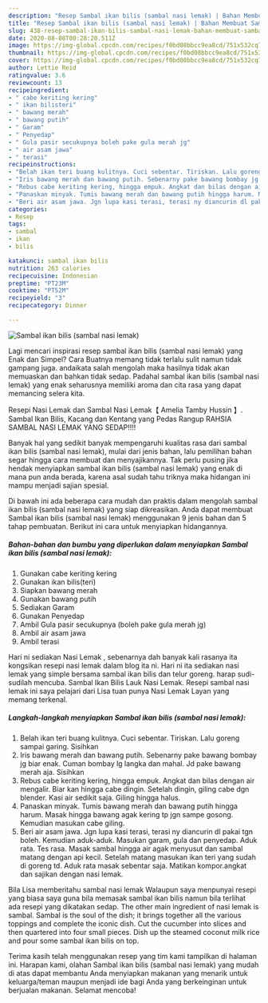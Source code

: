```yaml
---
description: "Resep Sambal ikan bilis (sambal nasi lemak) | Bahan Membuat Sambal ikan bilis (sambal nasi lemak) Yang Paling Enak"
title: "Resep Sambal ikan bilis (sambal nasi lemak) | Bahan Membuat Sambal ikan bilis (sambal nasi lemak) Yang Paling Enak"
slug: 438-resep-sambal-ikan-bilis-sambal-nasi-lemak-bahan-membuat-sambal-ikan-bilis-sambal-nasi-lemak-yang-paling-enak
date: 2020-08-08T00:28:20.511Z
image: https://img-global.cpcdn.com/recipes/f0bd08bbcc9ea8cd/751x532cq70/sambal-ikan-bilis-sambal-nasi-lemak-foto-resep-utama.jpg
thumbnail: https://img-global.cpcdn.com/recipes/f0bd08bbcc9ea8cd/751x532cq70/sambal-ikan-bilis-sambal-nasi-lemak-foto-resep-utama.jpg
cover: https://img-global.cpcdn.com/recipes/f0bd08bbcc9ea8cd/751x532cq70/sambal-ikan-bilis-sambal-nasi-lemak-foto-resep-utama.jpg
author: Lettie Reid
ratingvalue: 3.6
reviewcount: 13
recipeingredient:
- " cabe keriting kering"
- " ikan bilisteri"
- " bawang merah"
- " bawang putih"
- " Garam"
- " Penyedap"
- " Gula pasir secukupnya boleh pake gula merah jg"
- " air asam jawa"
- " terasi"
recipeinstructions:
- "Belah ikan teri buang kulitnya. Cuci sebentar. Tiriskan. Lalu goreng sampai garing. Sisihkan"
- "Iris bawang merah dan bawang putih. Sebenarny pake bawang bombay jg biar enak. Cuman bombay lg langka dan mahal. Jd pake bawang merah aja. Sisihkan"
- "Rebus cabe keriting kering, hingga empuk. Angkat dan bilas dengan air mengalir. Biar kan hingga cabe dingin. Setelah dingin, giling cabe dgn blender. Kasi air sedikit saja. Giling hingga halus."
- "Panaskan minyak. Tumis bawang merah dan bawang putih hingga harum. Masak hingga bawang agak kering tp jgn sampe gosong. Kemudian masukan cabe giling."
- "Beri air asam jawa. Jgn lupa kasi terasi, terasi ny diancurin dl pakai tgn boleh. Kemudian aduk-aduk. Masukan garam, gula dan penyedap. Aduk rata. Tes rasa. Masak sambal hingga air agak menyusut dan sambal matang dengan api kecil. Setelah matang masukan ikan teri yang sudah di goreng td. Aduk rata masak sebentar saja. Matikan kompor.angkat dan sajikan dengan nasi lemak."
categories:
- Resep
tags:
- sambal
- ikan
- bilis

katakunci: sambal ikan bilis 
nutrition: 263 calories
recipecuisine: Indonesian
preptime: "PT23M"
cooktime: "PT52M"
recipeyield: "3"
recipecategory: Dinner

---
```



![Sambal ikan bilis (sambal nasi lemak)](https://img-global.cpcdn.com/recipes/f0bd08bbcc9ea8cd/751x532cq70/sambal-ikan-bilis-sambal-nasi-lemak-foto-resep-utama.jpg)

Lagi mencari inspirasi resep sambal ikan bilis (sambal nasi lemak) yang Enak dan Simpel? Cara Buatnya memang tidak terlalu sulit namun tidak gampang juga. andaikata salah mengolah maka hasilnya tidak akan memuaskan dan bahkan tidak sedap. Padahal sambal ikan bilis (sambal nasi lemak) yang enak seharusnya memiliki aroma dan cita rasa yang dapat memancing selera kita.

Resepi Nasi Lemak dan Sambal Nasi Lemak【 Amelia Tamby Hussin 】. Sambal Ikan Bilis, Kacang dan Kentang yang Pedas Rangup RAHSIA SAMBAL NASI LEMAK YANG SEDAP!!!!

Banyak hal yang sedikit banyak mempengaruhi kualitas rasa dari sambal ikan bilis (sambal nasi lemak), mulai dari jenis bahan, lalu pemilihan bahan segar hingga cara membuat dan menyajikannya. Tak perlu pusing jika hendak menyiapkan sambal ikan bilis (sambal nasi lemak) yang enak di mana pun anda berada, karena asal sudah tahu triknya maka hidangan ini mampu menjadi sajian spesial.


Di bawah ini ada beberapa cara mudah dan praktis dalam mengolah sambal ikan bilis (sambal nasi lemak) yang siap dikreasikan. Anda dapat membuat Sambal ikan bilis (sambal nasi lemak) menggunakan 9 jenis bahan dan 5 tahap pembuatan. Berikut ini cara untuk menyiapkan hidangannya.

<!--inarticleads1-->

##### Bahan-bahan dan bumbu yang diperlukan dalam menyiapkan Sambal ikan bilis (sambal nasi lemak):

1. Gunakan  cabe keriting kering
1. Gunakan  ikan bilis(teri)
1. Siapkan  bawang merah
1. Gunakan  bawang putih
1. Sediakan  Garam
1. Gunakan  Penyedap
1. Ambil  Gula pasir secukupnya (boleh pake gula merah jg)
1. Ambil  air asam jawa
1. Ambil  terasi


Hari ni sediakan Nasi Lemak , sebenarnya dah banyak kali rasanya ita kongsikan resepi nasi lemak dalam blog ita ni. Hari ni ita sediakan nasi lemak yang simple bersama sambal ikan bilis dan telur goreng. harap sudi-sudilah mencuba. Sambal Ikan Bilis Lauk Nasi Lemak. Resepi sambal nasi lemak ini saya pelajari dari Lisa tuan punya Nasi Lemak Layan yang memang terkenal. 

<!--inarticleads2-->

##### Langkah-langkah menyiapkan Sambal ikan bilis (sambal nasi lemak):

1. Belah ikan teri buang kulitnya. Cuci sebentar. Tiriskan. Lalu goreng sampai garing. Sisihkan
1. Iris bawang merah dan bawang putih. Sebenarny pake bawang bombay jg biar enak. Cuman bombay lg langka dan mahal. Jd pake bawang merah aja. Sisihkan
1. Rebus cabe keriting kering, hingga empuk. Angkat dan bilas dengan air mengalir. Biar kan hingga cabe dingin. Setelah dingin, giling cabe dgn blender. Kasi air sedikit saja. Giling hingga halus.
1. Panaskan minyak. Tumis bawang merah dan bawang putih hingga harum. Masak hingga bawang agak kering tp jgn sampe gosong. Kemudian masukan cabe giling.
1. Beri air asam jawa. Jgn lupa kasi terasi, terasi ny diancurin dl pakai tgn boleh. Kemudian aduk-aduk. Masukan garam, gula dan penyedap. Aduk rata. Tes rasa. Masak sambal hingga air agak menyusut dan sambal matang dengan api kecil. Setelah matang masukan ikan teri yang sudah di goreng td. Aduk rata masak sebentar saja. Matikan kompor.angkat dan sajikan dengan nasi lemak.


Bila Lisa memberitahu sambal nasi lemak Walaupun saya menpunyai resepi yang biasa saya guna bila memasak sambal ikan bilis namun bila terlihat ada resepi yang dikatakan sedap. The other main ingredient of nasi lemak is sambal. Sambal is the soul of the dish; it brings together all the various toppings and complete the iconic dish. Cut the cucumber into slices and then quartered into four small pieces. Dish up the steamed coconut milk rice and pour some sambal ikan bilis on top. 

Terima kasih telah menggunakan resep yang tim kami tampilkan di halaman ini. Harapan kami, olahan Sambal ikan bilis (sambal nasi lemak) yang mudah di atas dapat membantu Anda menyiapkan makanan yang menarik untuk keluarga/teman maupun menjadi ide bagi Anda yang berkeinginan untuk berjualan makanan. Selamat mencoba!
